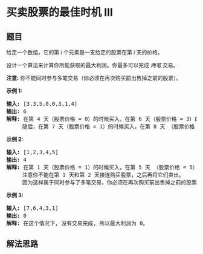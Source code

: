 # 买卖股票的最佳时机 III

## 题目

<HTML><p>给定一个数组，它的第<em> i</em> 个元素是一支给定的股票在第 <em>i </em>天的价格。</p>

<p>设计一个算法来计算你所能获取的最大利润。你最多可以完成&nbsp;<em>两笔&nbsp;</em>交易。</p>

<p><strong>注意:</strong>&nbsp;你不能同时参与多笔交易（你必须在再次购买前出售掉之前的股票）。</p>

<p><strong>示例&nbsp;1:</strong></p>

<pre><strong>输入:</strong> [3,3,5,0,0,3,1,4]
<strong>输出:</strong> 6
<strong>解释:</strong> 在第 4 天（股票价格 = 0）的时候买入，在第 6 天（股票价格 = 3）的时候卖出，这笔交易所能获得利润 = 3-0 = 3 。
&nbsp;    随后，在第 7 天（股票价格 = 1）的时候买入，在第 8 天 （股票价格 = 4）的时候卖出，这笔交易所能获得利润 = 4-1 = 3 。</pre>

<p><strong>示例 2:</strong></p>

<pre><strong>输入:</strong> [1,2,3,4,5]
<strong>输出:</strong> 4
<strong>解释:</strong> 在第 1 天（股票价格 = 1）的时候买入，在第 5 天 （股票价格 = 5）的时候卖出, 这笔交易所能获得利润 = 5-1 = 4 。 &nbsp; 
&nbsp;    注意你不能在第 1 天和第 2 天接连购买股票，之后再将它们卖出。 &nbsp; 
&nbsp;    因为这样属于同时参与了多笔交易，你必须在再次购买前出售掉之前的股票。
</pre>

<p><strong>示例 3:</strong></p>

<pre><strong>输入:</strong> [7,6,4,3,1] 
<strong>输出:</strong> 0 
<strong>解释:</strong> 在这个情况下, 没有交易完成, 所以最大利润为 0。</pre>
</HTML>

## 解法思路
